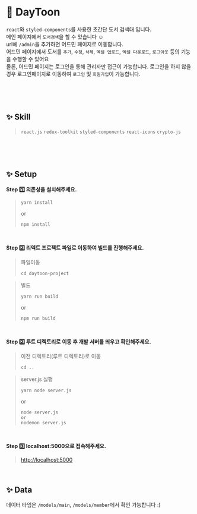 # 🤔 DayToon
`react`와 `styled-components`를 사용한 초간단 도서 검색대 입니다.<br />
메인 페이지에서 `도서검색`을 할 수 있습니다 ☺ <br />
url에 `/admin`을 추가하면 어드민 페이지로 이동합니다.<br/>
어드민 페이지에서 도서를 `추가`, `수정`, `삭제`, `엑셀 업로드`, `엑셀 다운로드`, `로그아웃` 등의 기능을 수행할 수 있어요<br />
물론, 어드민 페이지는 로그인을 통해 관리자만 접근이 가능합니다.
로그인을 하지 않을경우 로그인페이지로 이동하여 `로그인` 및 `회원가입`이 가능합니다.

<br />
<br />
<br />

## ✨ Skill
> `react.js` `redux-toolkit` `styled-components` `react-icons` `crypto-js`

<br />
<br />
<br />

## ✨ Setup
**Step 1️⃣ 의존성을 설치해주세요.**
> ```
> yarn install
> ```
> or
> ```
> npm install
> ```

<br />

**Step 2️⃣ 리엑트 프로젝트 파일로 이동하여 빌드를 진행해주세요.**

> 파일이동
> ```
> cd daytoon-project
> ```

> 빌드
> ```
> yarn run build
> ```
> or
> ```
> npm run build
> ```

<br />

**Step 2️⃣ 루트 디렉토리로 이동 후 개발 서버를 띄우고 확인해주세요.**
> 이전 디렉토리(루트 디렉토리)로 이동
> ```
> cd .. 
> ```

> server.js 실행
> ```
> yarn node server.js
> ```
> or
> ```
> node server.js
> or
> nodemon server.js
> ```

<br />

**Step 3️⃣ localhost:5000으로 접속해주세요.**
> <a href="http://localhost:5000">http://localhost:5000</a>


<br />

## ✨ Data
데이터 타입은 `/models/main`, `/models/member`에서 확인 가능합니다 :)

<br />
<br />
<br />

<!-- ## ✨ Implementation details
### 💡 로컬스토리지에 데이터 저장
https://github.com/qwe8851/sticker-memo-app/assets/101406386/56a4669a-1a95-4261-b85d-94c90e679994

- 처음 스키커메모를 실행하면, 
로컬스토리지의 값여부를 체크하고 값이 없을경우 초기더미데이터를 로컬스토리지에 데이터를 추가합니다.
- `새로운 메모 추가`, `메모 수정`, `메모 삭제`, `메모 업로드`, `메모 크기조절`, `메모 위치변경`, `메모 색상변경` 시 로컬스토리지가 업데이트됩니다.
- 비휘발성인 로컬스토리지에 데이터를 저장함으로써, 브라우저 종료 후 다시 열었을 때 메모의 내용을 다시 불러올 수 있습니다.
- 로컬스토리지의 데이터는 crypto-js를 사용하여 aes256로 암/복호화하여 보관합니다.

<br />

### 💡 새로운 메모 생성하는 두가지 방법
https://github.com/qwe8851/sticker-memo-app/assets/101406386/0a8f9c5d-263c-4a2b-aabb-5b5cff60ac68

- 스티커 메모의 메모리스트와, 메모 폼의 왼쪽 상단의 `+`버튼으로 새로운 메모 생성이 가능합니다.
- 메모의 제목은 **30**글자 이상 입력이 불가합니다.
- 메모의 내용은 **1,000**글자 이상 입력이 불가합니다.

<br />

### 💡 메모의 수정과 삭제
https://github.com/qwe8851/sticker-memo-app/assets/101406386/1c147e88-cc53-4317-bfc3-03d6ecc976da

- `Edit Memo`버튼을 클릭하면 선택된 메모를 수정 가능합니다.
- 메모의 제목은 **30**글자, 내용은 **1,000**글자까지 입력이 가능합니다.
- 메모 수정 중 Cancel 버튼을 클릭하면 해당 메모의 수정사항을 취소하고 이전 상태로 되돌아갑니다.
- `Delete Memo`버튼을 클릭하면 해당 메모를 삭제할 수 있습니다.
- **메모는 최소 1개 이상 존재**해야 하므로, 메모가 1개 있을 경우에는 해당 메모는 삭제가 불가합니다. 

<br />

### 💡 메모 색상변경
https://github.com/qwe8851/sticker-memo-app/assets/101406386/92d0e730-3eb6-4881-9e52-0e0b163f6860

- 메모 폼의 오른쪽 상단 `톱니바퀴`를 클릭하면 선택됨 메모지의 **배경 색상 변경**이 가능합니다.

<br />

### 💡 파일 다운로드 및 업로드
https://github.com/qwe8851/sticker-memo-app/assets/101406386/590b6dca-dfd9-4644-b310-ae283ea75987

- 메모 폼의 왼쪽 상단 `다운로드`버튼을 클릭하면 **.txt파일로 다운로드**가 가능합니다.
- 메모의 제목은 파일명, 내용은 파일내용으로 변환되어 저장됩니다.
- 메모 리스트에서 왼쪽 상단 `업로드`버튼을 클릭하면 파일 업로드가 가능합니다.
- **.txt파일만 업로드**가 가능하며 파일명은 메모 제목, 파일 내용은 메모 내용으로 변환되어 저장됩니다.

<br />

### 💡 메모 크기 및 위치 변경
https://github.com/qwe8851/sticker-memo-app/assets/101406386/fd151cc4-ae9b-4e28-8490-826896926ccf

- 메모의 오른쪽 하단을 클릭 후 움직이면 `크기 조절`이 가능합니다. 
- 메모 상단의 빈공간을 클릭하여 드래그 앤 드롭으로 `위치 변경`이 가능합니다. 
- 변경된 크기와 위치는 로컬스토리지에 저장되어 메모창을 다시 열어도 지정된 위치에서 열리게 됩니다. 
<br />
 -->
